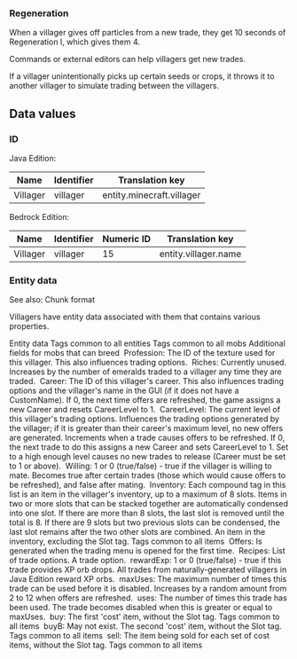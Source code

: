### Regeneration
When a villager gives off particles from a new trade, they get 10 seconds of Regeneration I, which gives them 4.

Commands or external editors can help villagers get new trades. 

If a villager unintentionally picks up certain seeds or crops, it throws it to another villager to simulate trading between the villagers.

## Data values
### ID
Java Edition:

| Name     | Identifier | Translation key           |
|----------|------------|---------------------------|
| Villager | villager   | entity.minecraft.villager |

Bedrock Edition:

| Name     | Identifier | Numeric ID | Translation key      |
|----------|------------|------------|----------------------|
| Villager | villager   | 15         | entity.villager.name |

### Entity data
See also: Chunk format

Villagers have entity data associated with them that contains various properties.




 Entity data
Tags common to all entities
Tags common to all mobs
Additional fields for mobs that can breed
 Profession: The ID of the texture used for this villager. This also influences trading options.
 Riches: Currently unused. Increases by the number of emeralds traded to a villager any time they are traded.
 Career: The ID of this villager's career. This also influences trading options and the villager's name in the GUI (if it does not have a CustomName). If 0, the next time offers are refreshed, the game assigns a new Career and resets CareerLevel to 1.
 CareerLevel: The current level of this villager's trading options. Influences the trading options generated by the villager; if it is greater than their career's maximum level, no new offers are generated. Increments when a trade causes offers to be refreshed. If 0, the next trade to do this assigns a new Career and sets CareerLevel to 1. Set to a high enough level causes no new trades to release (Career must be set to 1 or above).
 Willing: 1 or 0 (true/false) - true if the villager is willing to mate. Becomes true after certain trades (those which would cause offers to be refreshed), and false after mating.
 Inventory: Each compound tag in this list is an item in the villager's inventory, up to a maximum of 8 slots. Items in two or more slots that can be stacked together are automatically condensed into one slot. If there are more than 8 slots, the last slot is removed until the total is 8. If there are 9 slots but two previous slots can be condensed, the last slot remains after the two other slots are combined.
 An item in the inventory, excluding the Slot tag.
Tags common to all items
 Offers: Is generated when the trading menu is opened for the first time.
 Recipes: List of trade options.
 A trade option.
 rewardExp: 1 or 0 (true/false) - true if this trade provides XP orb drops. All trades from naturally-generated villagers in Java Edition reward XP orbs.
 maxUses: The maximum number of times this trade can be used before it is disabled. Increases by a random amount from 2 to 12 when offers are refreshed.
 uses: The number of times this trade has been used. The trade becomes disabled when this is greater or equal to maxUses.
 buy: The first 'cost' item, without the Slot tag.
Tags common to all items
 buyB: May not exist. The second 'cost' item, without the Slot tag.
Tags common to all items
 sell: The item being sold for each set of cost items, without the Slot tag.
Tags common to all items



